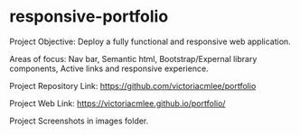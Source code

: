 # responsive-portfolio

Project Objective:
Deploy a fully functional and responsive web application. 

Areas of focus:
    Nav bar,
    Semantic html,
    Bootstrap/Expernal library components,
    Active links and responsive experience.


Project Repository Link:
https://github.com/victoriacmlee/portfolio

Project Web Link:
https://victoriacmlee.github.io/portfolio/

Project Screenshots in images folder.
